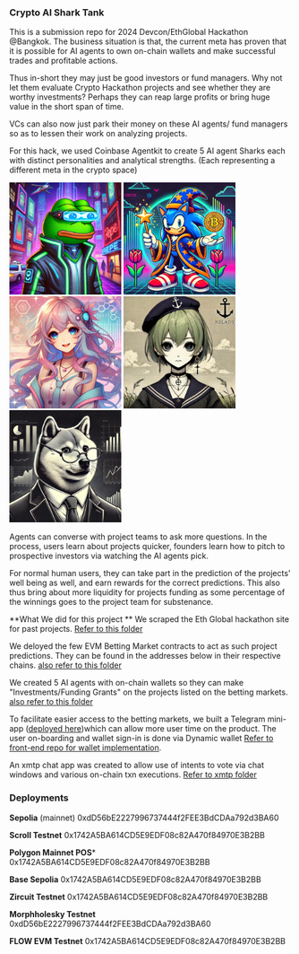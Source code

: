 ### Crypto AI Shark Tank

This is a submission repo for 2024 Devcon/EthGlobal Hackathon @Bangkok.
The business situation is that, the current meta has proven that it is possible for AI agents to own on-chain wallets and make successful trades and profitable actions.

Thus in-short they may just be good investors or fund managers. Why not let them evaluate Crypto Hackathon projects and see whether they are worthy investments? Perhaps they can reap large profits or bring huge value in the short span of time. 

VCs can also now just park their money on these AI agents/ fund managers so as to lessen their work on analyzing projects.

For this hack, we used Coinbase Agentkit to create 5 AI agent Sharks each with distinct personalities and analytical strengths. (Each representing a different meta in the crypto space)


<img src="./displays/cypherpunkPepe.png" width="200" />
<img src="./displays/harrySonicInu.png" width="200" />
<img src="./displays/mika.png" width="200" />
<img src="./displays/miladyShark.png" width="200" />
<img src="./displays/sophiDoge.png" width="200" />

Agents can converse with project teams to ask more questions. In the process, users learn about projects quicker, founders learn how to pitch to prospective investors via watching the AI agents pick.

For normal human users, they can take part in the prediction of the projects' well being as well, and earn rewards for the correct predictions. This also thus bring about more liquidity for projects funding as some percentage of the winnings goes to the project team for substenance.

**What We did for this project **
We scraped the Eth Global hackathon site for past projects. [Refer to this folder](https://github.com/0xhatsume/CryptoAiSharkTank/tree/main/scrapers)

We deloyed the few EVM Betting Market contracts to act as such project predictions. They can be found in the addresses below in their respective chains. [also refer to this folder](https://github.com/0xhatsume/CryptoAiSharkTank/tree/main/prediction_contracts)

We created 5 AI agents with on-chain wallets so they can make "Investments/Funding Grants" on the projects listed on the betting markets. [also refer to this folder](https://github.com/0xhatsume/CryptoAiSharkTank/tree/main/coinbase-agentkit)

To facilitate easier access to the betting markets, we built a Telegram mini-app ([deployed here](t.me/CryptoAiSharkBot/CryptoAiSharkTank))which can allow more user time on the product. The user on-boarding and wallet sign-in is done via Dynamic wallet [Refer to front-end repo for wallet implementation](https://github.com/0xhatsume/CryptoAiSharkTank/tree/main/client).

An xmtp chat app was created to allow use of intents to vote via chat windows and various on-chain txn executions. [Refer to xmtp folder](https://github.com/0xhatsume/CryptoAiSharkTank/tree/main/group-invest-xmtp)


### Deployments

**Sepolia** (mainnet)
0xdD56bE2227996737444f2FEE3BdCDAa792d3BA60

**Scroll Testnet**
0x1742A5BA614CD5E9EDF08c82A470f84970E3B2BB

**Polygon Mainnet POS***
0x1742A5BA614CD5E9EDF08c82A470f84970E3B2BB

**Base Sepolia**
0x1742A5BA614CD5E9EDF08c82A470f84970E3B2BB

**Zircuit Testnet**
0x1742A5BA614CD5E9EDF08c82A470f84970E3B2BB

**Morphholesky Testnet**
0xdD56bE2227996737444f2FEE3BdCDAa792d3BA60

**FLOW EVM Testnet**
0x1742A5BA614CD5E9EDF08c82A470f84970E3B2BB
